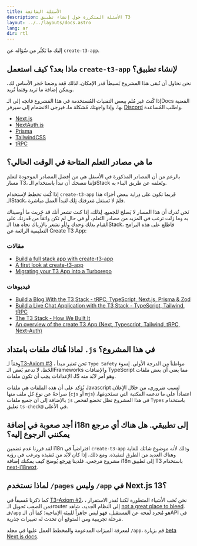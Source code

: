 ```yaml
---
title: الأسئلة الشائعة
description: الأسئلة المتكررة حول إنشاء تطبيق T3
layout: ../../layouts/docs.astro
lang: ar
dir: rtl
---
```


إليك ما يَكثُر من سٌؤاله عن `create-t3-app`.

## ماذا بعد؟ كيف استعمل `create-t3-app` لإنشاء تطبيق؟

نحن نحاول أن نُبقي هذا المشروع بَسيطاً قدر الإمكان، لذلك فَقد وضعنا حَجر الأساس لك، ويمكن إضافة ما تريد وقتما تُريد.

إذا كًنتَ غير مُلم ببعض التقنيات المُستخدمة في هذا المَشروع فاتجه إلى الـDocs المَعنية بها، وإذا واجهتك مُشكلة ما، فيرجى الانضمام إلى سيرفر [Discord](https://t3.gg/discord) واطلب المُساعدة.

- [Next.js](https://nextjs.org/)
- [NextAuth.js](https://next-auth.js.org)
- [Prisma](https://prisma.io)
- [TailwindCSS](https://tailwindcss.com)
- [tRPC](https://trpc.io)

## ما هي مصادر التعلم المتاحة في الوقت الحالي؟

بالرغم من أن المصادر المذكورة في الأسفل هي من أفضل المصادر الموجودة لتعلم مسار T3، فإننا ننصحك أن تبدأ باستخدام الـStack وتَعلمه عن طريق البناء به.

إذا كُنت تخطط لإستخدام `create-t3-app` فَربما تكون على دِراية ببعض أجزاء هذا الـStack، فلمَ لا تَستغل مَعرفتك تِلك لتبدأ العمل مباشرة.

نَحن نُدرك أن هذا المسار لا يَصلح للجميع. لِذلك، إذا كنت تشعر أنك قد جَربت ما أوصيناك به وما زلت ترغب في المزيد من مصادر التَعلم، أو في حال لم تكن واثقاً من قَدرتك على القيام بذلك وَحدك و/أو تشعر بالإرباك تجاه هذا الـStack، فاطلع على هذه البرامج التعليمية الرائعة عن Create T3 App:

### مقالات

- [Build a full stack app with create-t3-app](https://www.nexxel.dev/blog/ct3a-guestbook)
- [A first look at create-t3-app](https://dev.to/ajcwebdev/a-first-look-at-create-t3-app-1i8f)
- [Migrating your T3 App into a Turborepo](https://www.jumr.dev/blog/t3-turbo)

### فيديوهات

- [Build a Blog With the T3 Stack - tRPC, TypeScript, Next.js, Prisma & Zod](https://www.youtube.com/watch?v=syEWlxVFUrY)
- [Build a Live Chat Application with the T3 Stack - TypeScript, Tailwind, tRPC](https://www.youtube.com/watch?v=dXRRY37MPuk)
- [The T3 Stack - How We Built It](https://www.youtube.com/watch?v=H-FXwnEjSsI)
- [An overview of the create T3 App (Next, Typescript, Tailwind, tRPC, Next-Auth)](https://www.youtube.com/watch?v=VJH8dsPtbeU)

## لماذا هُناك ملفات بامتداد `.js` في هذا المشروع؟

وِفقاً لـ[T3-Axiom #3](/en/introduction#typesafety-isnt-optional) ، نَحن نَعتبر مبدأ `Type Safety` مواطناََ مِن الدرجة الأولى. لِسوء الحَظ، لا تدعم بَعض الـFrameworks والإضافات TypeScript مما يعني أن بعض ملفات الإعدادات يجب أن تكون ملفات JS وهو أمر لابُد منه.

نُؤكد على أن هذه الملفات هي ملفات Javascript لسبب ضروري، من خلال الإعلان صراحةً عن نوع كل ملف منها (`cjs` أو `mjs`) اعتماداً على ما تدعمه المكتبة التي تستَخدِمَها، بالإضافة إلى أن جميع ملفات `js` في هذا المشروع تظل تخضع لفحص `Types` باستخدام تعليق `ts-check@` في الأعلى.

## أجد صعوبة في إضافة i18n إلى تطبيقي. هل هناك أي مرجع يمكنني الرجوع إليه؟

لقد قررنا عدم تضمين i18n افتراضياً في `create-t3-app` وذلك لأنه موضوع شائك للغاية وهناك العديد من الطرق لتنفيذه.
ومع ذلك، إذا كان لابُد من تَنفيذه وترغب في رؤية مشروع مَرجعي، فلدينا [مَرجع](https://github.com/juliusmarminge/t3-i18n) يُوضح كيف يمكنك إضافة i18n إلى تَطبيق T3 باستخدام [next-i18next](https://github.com/i18next/next-i18next).

## لماذا نستخدم `/pages` وليس `/app` في Next.js 13؟

كما ذكرنا مُسبقاً في [T3-Axiom #2](/en/introduction#bleed-responsibly)، نحن نُحب الأشياء المتطورة لكننا نُقدر الاستقرار ، فمن الصعب تَحويل الـrouter إلى النظام الجديد، شاهد [not a great place to bleed](https://youtu.be/mnwUbtieOuI?t=1662).
فـ`/app` هو مُجرد لَمحة عن المستقبل، فهو ليس جاهزاً للبيئة الإنتاجية؛ كما أن الـAPI في مَرحلة تجريبية ومن المتوقع أن تحدث له تغييرات جذرية.

لمعرفة الميزات المدعومة والمخطط العمل عليها في مجلد `/app`، قم بزيارة [beta Next.js docs](https://beta.nextjs.org/docs/app-directory-roadmap#supported-and-planned-features).
